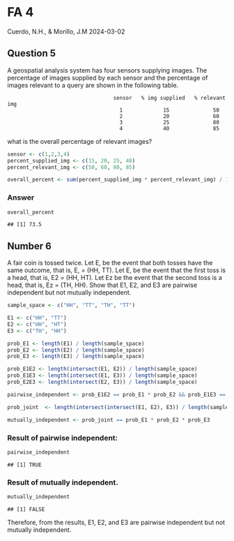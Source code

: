 FA 4
================
Cuerdo, N.H., & Morillo, J.M
2024-03-02

## Question 5

A geospatial analysis system has four sensors supplying images. The
percentage of images supplied by each sensor and the percentage of
images relevant to a query are shown in the following table.

                                      sensor   % img supplied   % relevant img
                                        1             15              50
                                        2             20              60
                                        3             25              80
                                        4             40              85

what is the overall percentage of relevant images?

``` r
sensor <- c(1,2,3,4)
percent_supplied_img <- c(15, 20, 25, 40)
percent_relevant_img <- c(50, 60, 80, 85)

overall_percent <- sum(percent_supplied_img * percent_relevant_img) / 100
```

### Answer

``` r
overall_percent
```

    ## [1] 73.5

## Number 6

A fair coin is tossed twice. Let E, be the event that both tosses have
the same outcome, that is, E, = (HH, TT). Let E, be the event that the
first toss is a head, that is, E2 = (HH, HT). Let Ez be the event that
the second toss is a head, that is, Ez = (TH, HH). Show that E1, E2, and
E3 are pairwise independent but not mutually independent.

``` r
sample_space <- c("HH", "TT", "TH", "TT")

E1 <- c("HH", "TT")
E2 <- c("HH", "HT")
E3 <- c("TH", "HH")

prob_E1 <- length(E1) / length(sample_space)
prob_E2 <- length(E2) / length(sample_space)
prob_E3 <- length(E3) / length(sample_space)

prob_E1E2 <- length(intersect(E1, E2)) / length(sample_space)
prob_E1E3 <- length(intersect(E1, E3)) / length(sample_space)
prob_E2E3 <- length(intersect(E2, E3)) / length(sample_space)

pairwise_independent <- prob_E1E2 == prob_E1 * prob_E2 && prob_E1E3 == prob_E1 * prob_E3 && prob_E2E3 == prob_E2 * prob_E3

prob_joint  <- length(intersect(intersect(E1, E2), E3)) / length(sample_space)

mutually_independent <- prob_joint == prob_E1 * prob_E2 * prob_E3
```

### Result of pairwise independent:

``` r
pairwise_independent
```

    ## [1] TRUE

### Result of mutually independent.

``` r
mutually_independent
```

    ## [1] FALSE

Therefore, from the results, E1, E2, and E3 are pairwise independent but
not mutually independent.

